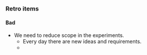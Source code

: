 ### Retro items

#### Bad
- We need to reduce scope in the experiments.
	- Every day there are new ideas and requirements.
	- 